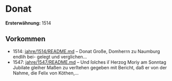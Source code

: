 # Donat

**Ersterwähnung:** 1514

## Vorkommen
- 1514: [jahre/1514/README.md](../jahre/1514/README.md) – Donat Große, Domherrn zu Naumburg endlih bei-
gelegt und verglichen...
- 1547: [jahre/1547/README.md](../jahre/1547/README.md) – Und ſolches iſ Herzog Moriy am Sonntag Jubilate
gleiher Maßen zu verſtehen gegeben mit Bericht, daß er
von der Nahme, die Felix von Köthen,...
